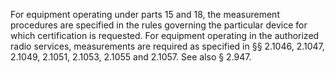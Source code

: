 For equipment operating under parts 15 and 18, the measurement procedures are specified in the rules governing the particular device for which certification is requested. For equipment operating in the authorized radio services, measurements are required as specified in §§ 2.1046, 2.1047, 2.1049, 2.1051, 2.1053, 2.1055 and 2.1057. See also § 2.947.

